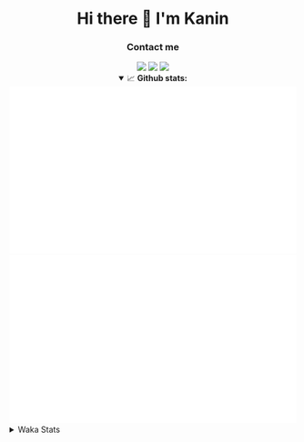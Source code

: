 <div align="center">
 <h1>Hi there 👋 I'm Kanin</h1>
 <h3>Contact me</h3>
 <a href="mailto:im@kanin.dev"><img src="https://img.shields.io/badge/gmail-%23D14836.svg?&style=for-the-badge&logo=gmail&logoColor=white"/></a>
 <a href="https://twitter.com/KaninDev"><img src="https://img.shields.io/badge/twitter-%231DA1F2.svg?&style=for-the-badge&logo=twitter&logoColor=white"/></a>
 <a href="https://www.linkedin.com/in/KaninDev"><img src="https://img.shields.io/badge/linkedin-%230077B5.svg?&style=for-the-badge&logo=linkedin&logoColor=white"/></a>
<details open>
  <summary>📈 <b>Github stats:</b></summary>
  <img src="https://github.com/Kanin/Kanin/blob/master/scripts/GitHubStats/generated/overview.svg"/>
  <img src="https://github.com/Kanin/Kanin/blob/master/scripts/GitHubStats/generated/languages.svg"/>
</details>
</div>

<details>
 <summary>Waka Stats</summary>

<!--START_SECTION:waka-->
![Code Time](http://img.shields.io/badge/Code%20Time-2%2C026%20hrs%2036%20mins-blue)

![Profile Views](http://img.shields.io/badge/Profile%20Views-10-blue)

![Lines of code](https://img.shields.io/badge/From%20Hello%20World%20I%27ve%20Written-830.8%20thousand%20lines%20of%20code-blue)

**🐱 My GitHub Data** 

> 📦 101.1 kB Used in GitHub's Storage 
 > 
> 🏆 331 Contributions in the Year 2023
 > 
> 🚫 Not Opted to Hire
 > 
> 📜 20 Public Repositories 
 > 
> 🔑 10 Private Repositories 
 > 
**I'm an Early 🐤** 

```text
🌞 Morning                2094 commits        ██████░░░░░░░░░░░░░░░░░░░   25.36 % 
🌆 Daytime                2460 commits        ███████░░░░░░░░░░░░░░░░░░   29.79 % 
🌃 Evening                2473 commits        ███████░░░░░░░░░░░░░░░░░░   29.95 % 
🌙 Night                  1230 commits        ████░░░░░░░░░░░░░░░░░░░░░   14.90 % 
```
📅 **I'm Most Productive on Monday** 

```text
Monday                   1593 commits        █████░░░░░░░░░░░░░░░░░░░░   19.29 % 
Tuesday                  1080 commits        ███░░░░░░░░░░░░░░░░░░░░░░   13.08 % 
Wednesday                774 commits         ██░░░░░░░░░░░░░░░░░░░░░░░   09.37 % 
Thursday                 1245 commits        ████░░░░░░░░░░░░░░░░░░░░░   15.08 % 
Friday                   1285 commits        ████░░░░░░░░░░░░░░░░░░░░░   15.56 % 
Saturday                 792 commits         ██░░░░░░░░░░░░░░░░░░░░░░░   09.59 % 
Sunday                   1488 commits        █████░░░░░░░░░░░░░░░░░░░░   18.02 % 
```


📊 **This Week I Spent My Time On** 

```text
🕑︎ Time Zone: America/New_York

💬 Programming Languages: 
Python                   34 hrs 23 mins      ████████████████████████░   97.94 % 
YAML                     31 mins             ░░░░░░░░░░░░░░░░░░░░░░░░░   01.51 % 
virtualenv               5 mins              ░░░░░░░░░░░░░░░░░░░░░░░░░   00.24 % 
Text                     2 mins              ░░░░░░░░░░░░░░░░░░░░░░░░░   00.11 % 
PythonStub               1 min               ░░░░░░░░░░░░░░░░░░░░░░░░░   00.09 % 

🔥 Editors: 
PyCharm                  35 hrs 7 mins       █████████████████████████   100.00 % 

🐱‍💻 Projects: 
BB-CommunityBot          35 hrs 6 mins       █████████████████████████   99.97 % 
Unknown Project          0 secs              ░░░░░░░░░░░░░░░░░░░░░░░░░   00.01 % 
OhioSite                 0 secs              ░░░░░░░░░░░░░░░░░░░░░░░░░   00.01 % 
Naila.py                 0 secs              ░░░░░░░░░░░░░░░░░░░░░░░░░   00.01 % 

💻 Operating System: 
Windows                  35 hrs 7 mins       █████████████████████████   100.00 % 
```

**I Mostly Code in Python** 

```text
Python                   26 repos            ██████████████░░░░░░░░░░░   57.78 % 
Java                     7 repos             ████░░░░░░░░░░░░░░░░░░░░░   15.56 % 
JavaScript               4 repos             ██░░░░░░░░░░░░░░░░░░░░░░░   08.89 % 
Kotlin                   2 repos             █░░░░░░░░░░░░░░░░░░░░░░░░   04.44 % 
HTML                     2 repos             █░░░░░░░░░░░░░░░░░░░░░░░░   04.44 % 
```



**Timeline**

![Lines of Code chart](https://raw.githubusercontent.com/Kanin/Kanin/master/assets/bar_graph.png)


 Last Updated on 08/07/2023 19:04:19 UTC
<!--END_SECTION:waka-->
</details>
